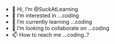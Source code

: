 - 👋 Hi, I’m @SuckAtLearning
- 👀 I’m interested in ...coding
- 🌱 I’m currently learning ...coding 
- 💞️ I’m looking to collaborate on ...coding
- 📫 How to reach me ...coding..?

<!---
SuckAtLearning/SuckAtLearning is a ✨ special ✨ repository because its `README.md` (this file) appears on your GitHub profile.
You can click the Preview link to take a look at your changes.
--->
